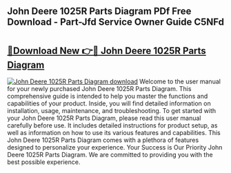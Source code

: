 ## John Deere 1025R Parts Diagram PDf Free Download - Part-Jfd Service Owner Guide C5NFd

# <h2><a href="http://dftj75r.blite.top/?on=John+Deere+1025R+Parts+Diagram">🔗Download New 👉🔴 John Deere 1025R Parts Diagram</a></h2>

[![John Deere 1025R Parts Diagram download](https://i.imgur.com/lujVjoI.png)](http://dftj75r.blite.top/?on=John+Deere+1025R+Parts+Diagram)
Welcome to the user manual for your newly purchased John Deere 1025R Parts Diagram. This comprehensive guide is intended to help you master the functions and capabilities of your product. Inside, you will find detailed information on installation, usage, maintenance, and troubleshooting. To get started with your John Deere 1025R Parts Diagram, please read this user manual carefully before use. It includes detailed instructions for product setup, as well as information on how to use its various features and capabilities. This John Deere 1025R Parts Diagram comes with a plethora of features designed to personalize your experience. Your Success is Our Priority John Deere 1025R Parts Diagram. We are committed to providing you with the best possible experience.
